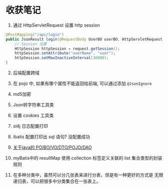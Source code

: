 # 收获笔记
1. 通过 HttpServletRequest 设置 http session
```java
@PostMapping("/api/login")
public JsonResult login(@RequestBody UserBO userBO, HttpServletRequest request) throws Exception {
    // Session 设置
    HttpSession httpSession = request.getSession();
    httpSession.setAttribute("userName", "user");
    httpSession.setMaxInactiveInterval(36000);
}
```

2. 后端配置跨域

3. 在 pojo 中, 如果有哪个属性不能返回给前端, 可以通过添加 `@JsonIgnore`

4. md5加密

5. Json转字符串工具类

6. 设置 cookies 工具类

7. sl4j 日志配置打印

8. ibatis 配置打印出 sql 语句? 没配置成功

9. [关于java的 PO/BO/VO/DTO/POJO/DAO](https://www.cnblogs.com/EasonJim/p/7967949.html)

10. myBatis中的 resultMap 使用 collection 标签定义关联的 list 集合类型的封装规则

11. 在多种分类中，虽然可以分几张表来进行分表，但是有一种更好的方式是 无限递归表，可以把很多中分类集合在一张表上。